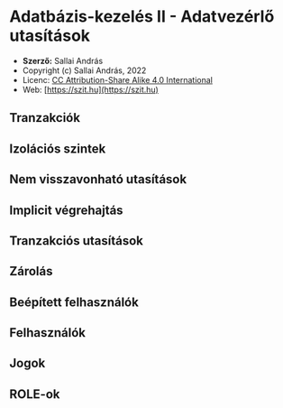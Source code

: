 # Adatbázis-kezelés II - Adatvezérlő utasítások

* **Szerző:** Sallai András
* Copyright (c) Sallai András, 2022
* Licenc: [CC Attribution-Share Alike 4.0 International](https://creativecommons.org/licenses/by-sa/4.0/)
* Web: [https://szit.hu](https://szit.hu)

## Tranzakciók

## Izolációs szintek

## Nem visszavonható utasítások

## Implicit végrehajtás

## Tranzakciós utasítások

## Zárolás

## Beépített felhasználók

## Felhasználók

## Jogok

## ROLE-ok
